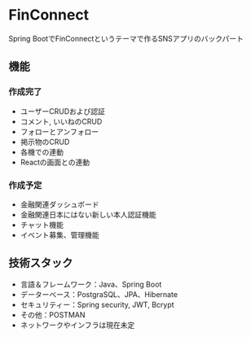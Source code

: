 # FinConnect

Spring BootでFinConnectというテーマで作るSNSアプリのバックパート

## 機能
### 作成完了
- ユーザーCRUDおよび認証
- コメント, いいねのCRUD
- フォローとアンフォロー
- 掲示物のCRUD
- 各機での連動
- Reactの画面との連動

### 作成予定
- 金融関連ダッシュボード
- 金融関連日本にはない新しい本人認証機能
- チャット機能
- イベント募集、管理機能

## 技術スタック
- 言語＆フレームワーク：Java、Spring Boot
- データーベース：PostgraSQL、JPA、Hibernate
- セキュリティー：Spring security, JWT, Bcrypt
- その他：POSTMAN
- ネットワークやインフラは現在未定